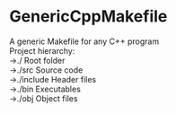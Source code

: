 # GenericCppMakefile  
A generic Makefile for any C++ program  
Project hierarchy:  
->./         Root folder  
->./src      Source code  
->./include  Header files  
->./bin      Executables  
->./obj      Object files  
